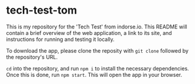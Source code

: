 # tech-test-tom

This is my repository for the 'Tech Test' from indorse.io. This README will contain a brief overview of the web application, a link to its site, and instructions for running and testing it locally. 

To download the app, please clone the reposity with `git clone` followed by the repository's URL. 

`cd` into the repository, and run `npm i` to install the necessary dependencies. Once this is done, run ```npm start```. This will open the app in your browser. 
